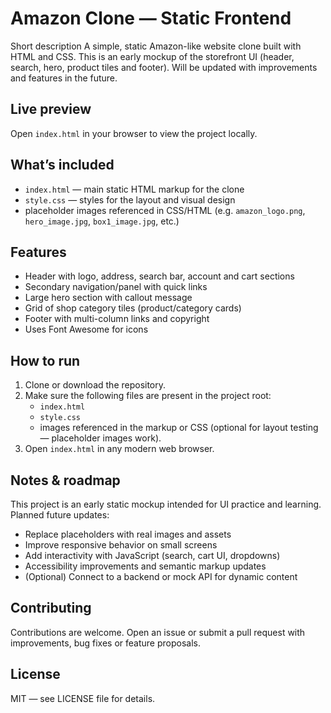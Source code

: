 # Amazon Clone — Static Frontend

Short description
A simple, static Amazon-like website clone built with HTML and CSS. This is an early mockup of the storefront UI (header, search, hero, product tiles and footer). Will be updated with improvements and features in the future.

## Live preview
Open `index.html` in your browser to view the project locally.

## What’s included
- `index.html` — main static HTML markup for the clone
- `style.css` — styles for the layout and visual design
- placeholder images referenced in CSS/HTML (e.g. `amazon_logo.png`, `hero_image.jpg`, `box1_image.jpg`, etc.)

## Features
- Header with logo, address, search bar, account and cart sections
- Secondary navigation/panel with quick links
- Large hero section with callout message
- Grid of shop category tiles (product/category cards)
- Footer with multi-column links and copyright
- Uses Font Awesome for icons

## How to run
1. Clone or download the repository.
2. Make sure the following files are present in the project root:
   - `index.html`
   - `style.css`
   - images referenced in the markup or CSS (optional for layout testing — placeholder images work).
3. Open `index.html` in any modern web browser.

## Notes & roadmap
This project is an early static mockup intended for UI practice and learning. Planned future updates:
- Replace placeholders with real images and assets
- Improve responsive behavior on small screens
- Add interactivity with JavaScript (search, cart UI, dropdowns)
- Accessibility improvements and semantic markup updates
- (Optional) Connect to a backend or mock API for dynamic content

## Contributing
Contributions are welcome. Open an issue or submit a pull request with improvements, bug fixes or feature proposals.

## License
MIT — see LICENSE file for details.

